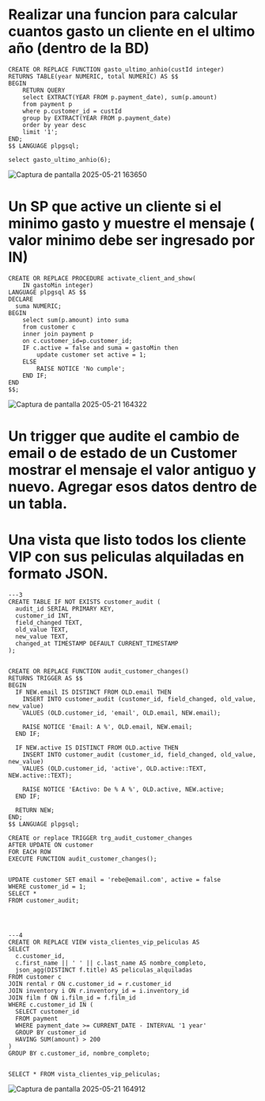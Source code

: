 # Realizar una funcion para calcular cuantos gasto un cliente en el ultimo año (dentro de la BD)
```
CREATE OR REPLACE FUNCTION gasto_ultimo_anhio(custId integer)
RETURNS TABLE(year NUMERIC, total NUMERIC) AS $$
BEGIN
    RETURN QUERY
    select EXTRACT(YEAR FROM p.payment_date), sum(p.amount)
    from payment p
    where p.customer_id = custId
    group by EXTRACT(YEAR FROM p.payment_date)
    order by year desc
    limit '1';
END;
$$ LANGUAGE plpgsql;

select gasto_ultimo_anhio(6);
```
![Captura de pantalla 2025-05-21 163650](https://github.com/user-attachments/assets/b4664ceb-f03c-48a5-bd89-432b16d1b554)


# Un SP que active un cliente si el minimo gasto y muestre el mensaje ( valor minimo debe ser ingresado por IN)
```
CREATE OR REPLACE PROCEDURE activate_client_and_show(
    IN gastoMin integer)
LANGUAGE plpgsql AS $$
DECLARE
  suma NUMERIC;
BEGIN
    select sum(p.amount) into suma
    from customer c
    inner join payment p
    on c.customer_id=p.customer_id;
    IF c.active = false and suma = gastoMin then
        update customer set active = 1;
    ELSE
        RAISE NOTICE 'No cumple';
    END IF;
END
$$;
```

![Captura de pantalla 2025-05-21 164322](https://github.com/user-attachments/assets/6634580c-6e8a-46e6-ae96-2ede0eaed07a)


# Un trigger que audite el cambio de email o de estado de un Customer mostrar el mensaje el valor antiguo y nuevo. Agregar esos datos dentro de un tabla. 
# Una vista que listo todos los cliente VIP con sus peliculas alquiladas en formato JSON. 
```
---3
CREATE TABLE IF NOT EXISTS customer_audit (
  audit_id SERIAL PRIMARY KEY,
  customer_id INT,
  field_changed TEXT,
  old_value TEXT,
  new_value TEXT,
  changed_at TIMESTAMP DEFAULT CURRENT_TIMESTAMP
);


CREATE OR REPLACE FUNCTION audit_customer_changes()
RETURNS TRIGGER AS $$
BEGIN
  IF NEW.email IS DISTINCT FROM OLD.email THEN
    INSERT INTO customer_audit (customer_id, field_changed, old_value, new_value)
    VALUES (OLD.customer_id, 'email', OLD.email, NEW.email);

    RAISE NOTICE 'Email: A %', OLD.email, NEW.email;
  END IF;

  IF NEW.active IS DISTINCT FROM OLD.active THEN
    INSERT INTO customer_audit (customer_id, field_changed, old_value, new_value)
    VALUES (OLD.customer_id, 'active', OLD.active::TEXT, NEW.active::TEXT);

    RAISE NOTICE 'EActivo: De % A %', OLD.active, NEW.active;
  END IF;

  RETURN NEW;
END;
$$ LANGUAGE plpgsql;
 
CREATE or replace TRIGGER trg_audit_customer_changes
AFTER UPDATE ON customer
FOR EACH ROW
EXECUTE FUNCTION audit_customer_changes();


UPDATE customer SET email = 'rebe@email.com', active = false 
WHERE customer_id = 1;
SELECT * 
FROM customer_audit;




---4
CREATE OR REPLACE VIEW vista_clientes_vip_peliculas AS
SELECT
  c.customer_id,
  c.first_name || ' ' || c.last_name AS nombre_completo,
  json_agg(DISTINCT f.title) AS peliculas_alquiladas
FROM customer c
JOIN rental r ON c.customer_id = r.customer_id
JOIN inventory i ON r.inventory_id = i.inventory_id
JOIN film f ON i.film_id = f.film_id
WHERE c.customer_id IN (
  SELECT customer_id
  FROM payment
  WHERE payment_date >= CURRENT_DATE - INTERVAL '1 year'
  GROUP BY customer_id
  HAVING SUM(amount) > 200
)
GROUP BY c.customer_id, nombre_completo;


SELECT * FROM vista_clientes_vip_peliculas;
```

![Captura de pantalla 2025-05-21 164912](https://github.com/user-attachments/assets/015e0d9b-1306-4e48-aa41-2d9d1329b65d)
